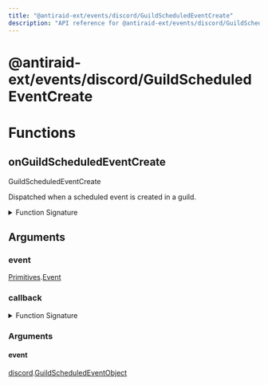 ```yaml
---
title: "@antiraid-ext/events/discord/GuildScheduledEventCreate"
description: "API reference for @antiraid-ext/events/discord/GuildScheduledEventCreate"
---
```


<div id="@antiraid-ext/events/discord/GuildScheduledEventCreate"></div>

# @antiraid-ext/events/discord/GuildScheduledEventCreate

<div id="Functions"></div>

# Functions

<div id="onGuildScheduledEventCreate"></div>

## onGuildScheduledEventCreate

GuildScheduledEventCreate



Dispatched when a scheduled event is created in a guild.

<details>
<summary>Function Signature</summary>

```luau
--- GuildScheduledEventCreate
---
--- Dispatched when a scheduled event is created in a guild.
function onGuildScheduledEventCreate(event: Primitives.Event, callback: (event: discord.GuildScheduledEventObject) -> ()) end
```

</details>

<div id="Arguments"></div>

## Arguments

<div id="event"></div>

### event

[Primitives](#module.Primitives).[Event](#Event)



<div id="callback"></div>

### callback

<details>
<summary>Function Signature</summary>

```luau
callback: (event: discord.GuildScheduledEventObject) -> ()
```

</details>

<div id="Arguments"></div>

### Arguments

<div id="event"></div>

#### event

[discord](#module.discord).[GuildScheduledEventObject](#GuildScheduledEventObject)



